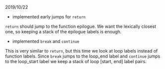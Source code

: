 2019/10/22
* implemented early jumps for `return`

`return` should jump to the function epilogue. We want the lexically closest one,
so keeping a stack of the epilogue labels is enough.

* implemented `break` and `continue`

This is very similar to `return`, but this time we look at loop labels instead of function labels.
Since `break` jumps to the loop_end label and `continue` jumps to the loop_start label we keep
a stack of loop [start, end] label pairs.